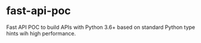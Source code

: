 # fast-api-poc
Fast API POC to build APIs with Python 3.6+ based on standard Python type hints wih high performance.

